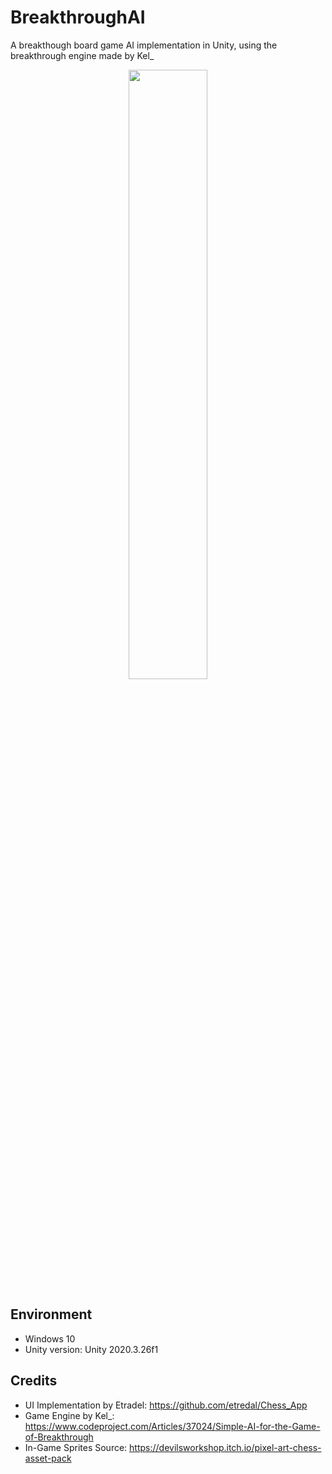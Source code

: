 # BreakthroughAI
A breakthough board game AI implementation in Unity, using the breakthrough engine made by Kel_

<div align="center">
  <img src="https://user-images.githubusercontent.com/63941955/183875925-3672bfc2-6209-47fc-a159-4f81ea1c0400.png" width="50%" height="50%"></src>
</div>

## Environment
- Windows 10
- Unity version: Unity 2020.3.26f1

## Credits

- UI Implementation by Etradel: https://github.com/etredal/Chess_App
- Game Engine by Kel_: https://www.codeproject.com/Articles/37024/Simple-AI-for-the-Game-of-Breakthrough
- In-Game Sprites Source: https://devilsworkshop.itch.io/pixel-art-chess-asset-pack
